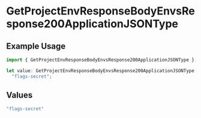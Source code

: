 # GetProjectEnvResponseBodyEnvsResponse200ApplicationJSONType

## Example Usage

```typescript
import { GetProjectEnvResponseBodyEnvsResponse200ApplicationJSONType } from "@simplesagar/vercel/models/getprojectenvop.js";

let value: GetProjectEnvResponseBodyEnvsResponse200ApplicationJSONType =
  "flags-secret";
```

## Values

```typescript
"flags-secret"
```